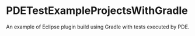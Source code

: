 PDETestExampleProjectsWithGradle
================================

An example of Eclipse plugin build using Gradle with tests executed by PDE.
